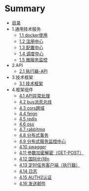 # Summary

* [目录](README.md)
* 1.通用技术服务
    * [1.1 docker使用](DESC/docker-使用.md)
    * [1.2 注册中心](DESC/注册中心.md)
    * [1.3 配置中心](DESC/配置中心.md)
    * [1.4 调度中心](DESC/调度中心.md)
    * [1.5 微服务监控](DESC/微服务监控.md)
* 2.API
    * [2.1 执行器-API](API/执行器-API.md)
* 3.技术框架
    * [3.1 技术框架](FRAME-WORK/技术框架.md)
* 4.框架组件
    * [4.1 API异常处理](STARTER/API异常处理.md)
    * [4.2 bus消息总线](STARTER/bus消息总线.md)
    * [4.3 cors跨域](STARTER/cors跨域.md)
    * [4.4 feign](STARTER/feign.md)
    * [4.5 redis](STARTER/redis.md)
    * [4.6 oss](STARTER/oss.md)
    * [4.7 rabbitmq](STARTER/rabbitmq.md)
    * [4.8 分布式事务](STARTER/分布式事务.md)
    * [4.9 分布式服务监控中心](STARTER/分布式服务监控中心.md)
    * [4.10 swagger](STARTER/swagger.md)
    * [4.11 参数加密解密（GET-POST）](STARTER/参数加密解密（GET-POST）.md)
    * [4.12 国际化i18n](STARTER/国际化i18n.md)
    * [4.13 定时任务客户端（执行器）](STARTER/定时任务客户端（执行器）.md)
    * [4.14 日志](STARTER/日志.md)
    * [4.15 AUTH2认证](STARTER/AUTH2认证.md)
    * [4.16 发送邮件](STARTER/发送邮件.md)

